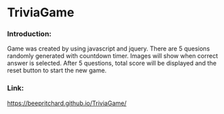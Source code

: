 # TriviaGame
### Introduction:

Game was created by using javascript and jquery. There are 5 quesions randomly generated with countdown timer.
Images will show when correct answer is selected.
After 5 questions, total score will be displayed and the reset button to start the new game.

### Link:

https://beepritchard.github.io/TriviaGame/
